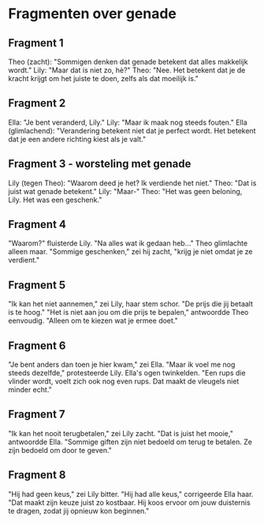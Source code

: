# Fragmenten over genade
## Fragment 1
Theo (zacht): "Sommigen denken dat genade betekent dat alles makkelijk wordt."
Lily: "Maar dat is niet zo, hè?"
Theo: "Nee. Het betekent dat je de kracht krijgt om het juiste te doen, zelfs als dat moeilijk is."

## Fragment 2
Ella: "Je bent veranderd, Lily."
Lily: "Maar ik maak nog steeds fouten."
Ella (glimlachend): "Verandering betekent niet dat je perfect wordt. Het betekent dat je een andere richting kiest als je valt."

## Fragment 3 - worsteling met genade
Lily (tegen Theo): "Waarom deed je het? Ik verdiende het niet."
Theo: "Dat is juist wat genade betekent."
Lily: "Maar-"
Theo: "Het was geen beloning, Lily. Het was een geschenk."

## Fragment 4
"Waarom?" fluisterde Lily. "Na alles wat ik gedaan heb..."
Theo glimlachte alleen maar. "Sommige geschenken," zei hij zacht, "krijg je niet omdat je ze verdient."

## Fragment 5
"Ik kan het niet aannemen," zei Lily, haar stem schor. "De prijs die jij betaalt is te hoog."
"Het is niet aan jou om die prijs te bepalen," antwoordde Theo eenvoudig. "Alleen om te kiezen wat je ermee doet."

## Fragment 6
"Je bent anders dan toen je hier kwam," zei Ella.
"Maar ik voel me nog steeds dezelfde," protesteerde Lily.
Ella's ogen twinkelden. "Een rups die vlinder wordt, voelt zich ook nog even rups. Dat maakt de vleugels niet minder echt."

## Fragment 7
"Ik kan het nooit terugbetalen," zei Lily zacht.
"Dat is juist het mooie," antwoordde Ella. "Sommige giften zijn niet bedoeld om terug te betalen. Ze zijn bedoeld om door te geven."

## Fragment 8
"Hij had geen keus," zei Lily bitter.
"Hij had alle keus," corrigeerde Ella haar. "Dat maakt zijn keuze juist zo kostbaar. Hij koos ervoor om jouw duisternis te dragen, zodat jij opnieuw kon beginnen."

